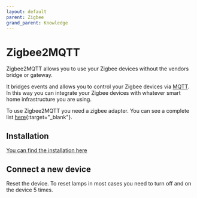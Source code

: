 ```yaml
---
layout: default
parent: Zigbee
grand_parent: Knowledge
---
```


# Zigbee2MQTT

Zigbee2MQTT allows you to use your Zigbee devices without the vendors bridge or gateway.

It bridges events and allows you to control your Zigbee devices via [MQTT](/pages/knowledge/mqtt.html). 
In this way you can integrate your Zigbee devices with whatever smart home infrastructure you are using.

To use Zigbee2MQTT you need a zigbee adapter. You can see a complete list
[here](https://www.zigbee2mqtt.io/information/supported_adapters.html){:target="_blank"}.

## Installation

[You can find the installation here](/pages/startup/setup-software.html#6-install-zigbee2mqtt)

## Connect a new device

Reset the device. To reset lamps in most cases you need to turn off and on the device 5 times.
